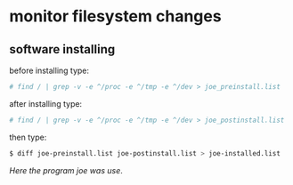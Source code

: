 # monitor filesystem changes

## software installing

before installing type:
```sh
# find / | grep -v -e ^/proc -e ^/tmp -e ^/dev > joe_preinstall.list 
```

after installing type:
```sh
# find / | grep -v -e ^/proc -e ^/tmp -e ^/dev > joe_postinstall.list
```

then type:
```sh
$ diff joe-preinstall.list joe-postinstall.list > joe-installed.list 
```

*Here the program joe was use*. 

